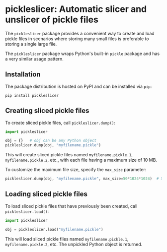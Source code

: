 # pickleslicer: Automatic slicer and unslicer of pickle files

The `pickleslicer` package provides a convenient way to create and load pickle files
in scenarios where storing many small files is preferable to storing a single large file.

The `pickleslicer` package wraps Python's built-in `pickle` package and has a very similar usage pattern.

## Installation

The package distribution is hosted on PyPI and can be installed via `pip`:

```
pip install pickleslicer
```

## Creating sliced pickle files

To create sliced pickle files, call `pickleslicer.dump()`:

```python
import pickleslicer

obj = {}   # obj can be any Python object
pickleslicer.dump(obj, "myfilename.pickle")
```

This will create sliced pickle files named `myfilename.pickle.1`, `myfilename.pickle.2`, etc., with each file having a maximum size of 10 MB.

To customize the maximum file size, specify the `max_size` parameter:

```python
pickleslicer.dump(obj, "myfilename.pickle", max_size=50*1024*1024)  # 50 MB
```

## Loading sliced pickle files

To load sliced pickle files that have previously been created, call `pickleslicer.load()`:

```python
import pickleslicer

obj = pickleslicer.load("myfilename.pickle")
```

This will load sliced pickle files named `myfilename.pickle.1`, `myfilename.pickle.2`, etc. The unpickled Python object is returned.
